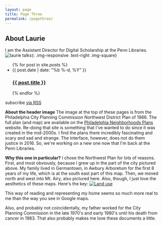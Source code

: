 ```yaml
---
layout: page
title: Page Three
permalink: /pagethree/
---
```


## About Laurie
I am the Assistant Director for Digital Scholarship at the Penn Libraries.
![laurie talks](/assets/images/Laurie-talky.jpg){: .img-responsive .text-right .img-square}

<ul class="post-list">
  {% for post in site.posts %}
    <li>{{ post.date | date: "%b %-d, %Y" }}
      <h3>
        <a href="{{ post.url | prepend: site.baseurl }}">{{ post.title }}</a>
      </h3>
    </li>
  {% endfor %}
</ul>

<p class="rss-subscribe">subscribe <a href="{{ "/feed.xml" | prepend: site.baseurl }}">via RSS</a></p>



**About the header image**
The image at the top of these pages is from the Philadelphia City Planning Commission Northwest District Plan of 1966. The full plan (and map) are available on the [Philadelphia Neighborhoods Plans](http://sceti.library.upenn.edu/pages%20/index.cfm?so_id=5923) website. Re-doing that site is something that I've wanted to do since it was created in the mid-2000s. I find the plans there incredibly fascinating and scary and sad and strange. The interface, however, does not do them justice in 2016. So, we're working on a new one now that I'm back at the Penn Libraries.

**Why this one in particular?**
I chose the Northwest Plan for lots of reasons. First, and most obviously, because I grew up in the part of the city pictured above. My family lived in Germantown, in Awbury Arboretum for the first 8 years of my life, which is at the south east part of this map. Then, we moved north and west into Mt. Airy, also pictured here. Also, though, I just love the aesthetics of these maps. Here's the key:
[![Land use](/assets/images/small-key-land-use.png)](http://sceti.library.upenn.edu/pages%20/index.cfm?so_id=5923&PagePosition=21&level=1)

This way of reading and representing my home seems so much more real to me than the way you see in Google maps.

Also, and probably not coincidentally, my father worked for the City Planning Commission in the late 1970's and early 1980's until his death from cancer in 1983. That also probably makes me love these documents a little.
